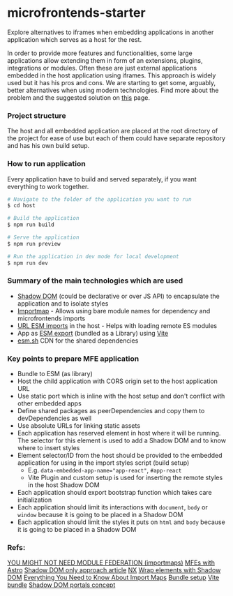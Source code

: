 # microfrontends-starter
Explore alternatives to iframes when embedding applications in another application which serves as a host for the rest.

In order to provide more features and functionalities, some large applications allow extending them in form of an extensions, plugins, integrations or modules. Often these are just external applications embedded in the host application using iframes. This approach is widely used but it has his pros and cons. We are starting to get some, arguably, better alternatives when using modern technologies. Find more about the problem and the suggested solution on [this](https://github.com/rumenpetrov/microfrontends-starter/wiki/Embedded-and-encapsulated-application-alternative-to-ifames-proposal) page.

### Project structure
The host and all embedded application are placed at the root directory of the project for ease of use but each of them could have separate repository and has his own build setup.

### How to run application
Every application have to build and served separately, if you want everything to work together.

```bash
# Navigate to the folder of the application you want to run
$ cd host

# Build the application
$ npm run build

# Serve the application
$ npm run preview

# Run the application in dev mode for local development
$ npm run dev
```

### Summary of the main technologies which are used
* [Shadow DOM](https://developer.mozilla.org/en-US/docs/Web/API/Web_components/Using_shadow_DOM) (could be declarative or over JS API) to encapsulate the application and to isolate styles
* [Importmap](https://developer.mozilla.org/en-US/docs/Web/HTML/Element/script/type/importmap) - Allows using bare module names for dependency and microfrontends imports
* [URL ESM imports](https://developer.mozilla.org/en-US/docs/Web/JavaScript/Guide/Modules#importing_modules_using_import_maps) in the host - Helps with loading remote ES modules
* App as [ESM export](https://developer.mozilla.org/en-US/docs/Web/JavaScript/Guide/Modules#exporting_module_features) (bundled as a Library) using [Vite](https://vitejs.dev/)
* [esm.sh](https://esm.sh/) CDN for the shared dependencies

### Key points to prepare MFE application
* Bundle to ESM (as library)
* Host the child application with CORS origin set to the host application URL
* Use static port which is inline with the host setup and don't conflict with other embedded apps
* Define shared packages as peerDependencies and copy them to devDependencies as well
* Use absolute URLs for linking static assets
* Each application has reserved element in host where it will be running. The selector for this element is used to add a Shadow DOM and to know where to insert styles
* Element selector/ID from the host should be provided to the embedded application for using in the import styles script (build setup)
  * E.g. `data-embedded-app-name="app-react"`, `#app-react`
  * Vite Plugin and custom setup is used for inserting the remote styles in the host Shadow DOM
* Each application should export bootstrap function which takes care initialization
* Each application should limit its interactions with `document`, `body` or `window` because it is going to be placed in a Shadow DOM
* Each application should limit the styles it puts on `html` and `body` because it is going to be placed in a Shadow DOM

### Refs:
[YOU MIGHT NOT NEED MODULE FEDERATION (importmaps)](https://www.mercedes-benz.io/blog/2023-01-05-you-might-not-need-module-federation-orchestrate-your-microfrontends-at-runtime-with-import-maps)
[MFEs with Astro](https://medium.com/@sergio.a.soria/setting-up-micro-frontends-with-astro-and-ecma-script-modules-137340d2c520)
[Shadow DOM only approach article](https://medium.com/bbc-product-technology/goodbye-iframes-6c84a651e137)
[NX](https://nx.dev/)
[Wrap elements with Shadow DOM](https://css-tricks.com/playing-shadow-dom/)
[Everything You Need to Know About Import Maps](https://www.honeybadger.io/blog/import-maps/)
[Bundle setup](https://dev.to/receter/how-to-create-a-react-component-library-using-vites-library-mode-4lma)
[Vite bundle](https://vitejs.dev/guide/build)
[Shadow DOM portals concept](https://dev.to/westbrook/your-content-in-shadow-dom-portals-3cdb)